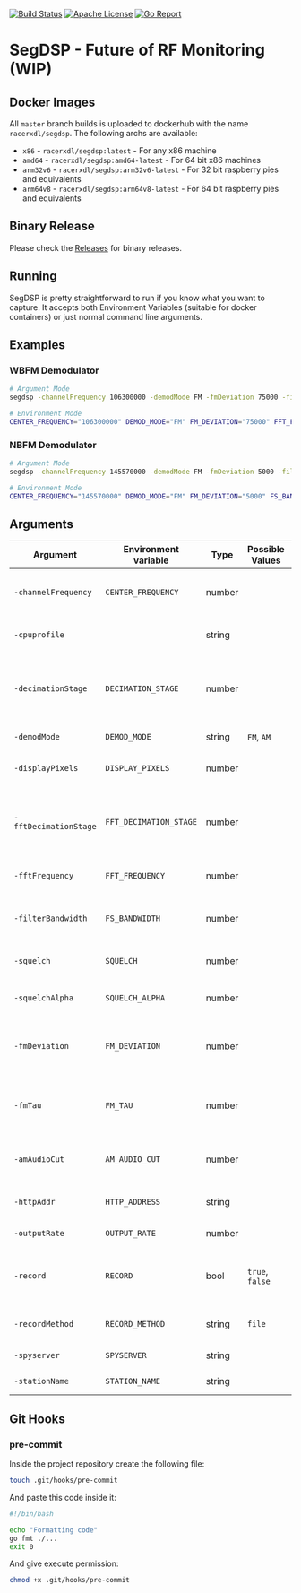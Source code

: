 [![Build Status](https://api.travis-ci.org/racerxdl/segdsp.svg?branch=master)](https://travis-ci.org/racerxdl/segdsp) [![Apache License](https://img.shields.io/badge/license-Apache-blue.svg)](https://tldrlegal.com/license/apache-license-2.0-(apache-2.0)) [![Go Report](https://goreportcard.com/badge/github.com/racerxdl/segdsp)](https://goreportcard.com/report/github.com/racerxdl/segdsp)

# SegDSP - Future of RF Monitoring (WIP)


## Docker Images

All `master` branch builds is uploaded to dockerhub with the name `racerxdl/segdsp`. The following archs are available:

- `x86` - `racerxdl/segdsp:latest` - For any x86 machine
- `amd64` - `racerxdl/segdsp:amd64-latest` - For 64 bit x86 machines
- `arm32v6` - `racerxdl/segdsp:arm32v6-latest` - For 32 bit raspberry pies and equivalents
- `arm64v8` - `racerxdl/segdsp:arm64v8-latest` - For 64 bit raspberry pies and equivalents

## Binary Release

Please check the [Releases](https://github.com/racerxdl/segdsp/releases) for binary releases.

## Running

SegDSP is pretty straightforward to run if you know what you want to capture. It accepts both Environment Variables (suitable for docker containers) or just normal command line arguments.

## Examples

### WBFM Demodulator

```bash
# Argument Mode
segdsp -channelFrequency 106300000 -demodMode FM -fmDeviation 75000 -filterBandwidth 120000 -fftFrequency 106300000 -decimationStage 3 -stationName PU2NVX

# Environment Mode
CENTER_FREQUENCY="106300000" DEMOD_MODE="FM" FM_DEVIATION="75000" FFT_FREQUENCY="106300000" FS_BANDWIDTH="120000" DECIMATION_STAGE="3" STATION_NAME="PU2NVX" segdsp
```

### NBFM Demodulator

```bash
# Argument Mode
segdsp -channelFrequency 145570000 -demodMode FM -fmDeviation 5000 -filterBandwidth 15000 -fftFrequency 145570000 -decimationStage 5 -stationName PU2NVX

# Environment Mode
CENTER_FREQUENCY="145570000" DEMOD_MODE="FM" FM_DEVIATION="5000" FS_BANDWIDTH="15000" FFT_FREQUENCY="145570000" DECIMATION_STAGE="5" STATION_NAME="PU2NVX" segdsp
```

## Arguments

| Argument              | Environment variable    | Type   | Possible Values  | Description                                                       | Default Value   |
|-----------------------|-------------------------|--------|------------------|-------------------------------------------------------------------|-----------------|
| `-channelFrequency`   | `CENTER_FREQUENCY`      | number |                  | Channel (IQ) Center Frequency in Hz                               | 106300000       |
| `-cpuprofile`         |                         | string |                  | Write cpu profile to specified file                               |                 |
| `-decimationStage`    | `DECIMATION_STAGE`      | number |                  | Channel (IQ) Decimation Stage (The actual decimation will be 2^d) | 3               |
| `-demodMode`          | `DEMOD_MODE`            | string | `FM`, `AM`       | Demodulator Mode: [FM]                                            | FM              |
| `-displayPixels`      | `DISPLAY_PIXELS`        | number |                  | Width in pixels of the FFT                                        | 512             |
| `-fftDecimationStage` | `FFT_DECIMATION_STAGE`  | number |                  | FFT Decimation Stage (The actual decimation will be 2^d)          | 0               |
| `-fftFrequency`       | `FFT_FREQUENCY`         | number |                  | FFT Center Frequency in Hz                                        | 106300000       |
| `-filterBandwidth`    | `FS_BANDWIDTH`          | number |                  | First Stage Filter Bandwidth in Hert                              | 120000          |
| `-squelch`            | `SQUELCH`               | number |                  | Demodulator Squelch in dB                                         | -72             |
| `-squelchAlpha`       | `SQUELCH_ALPHA`         | number |                  | Demodulator Squelch Filter Alpha                                  | 0.001           |
| `-fmDeviation`        | `FM_DEVIATION`          | number |                  | FM Demodulator Max Deviation in Hertz                             | 75000           |
| `-fmTau`              | `FM_TAU`                | number |                  | FM Demodulator Tau in seconds (0 to disable)                      | 0.0000075       |
| `-amAudioCut`         | `AM_AUDIO_CUT`          | number |                  | AM Demodulator Audio Low Pass Cut                                 | 5000            |
| `-httpAddr`           | `HTTP_ADDRESS`          | string |                  | HTTP Service Address                                              | localhost:8080  |
| `-outputRate`         | `OUTPUT_RATE`           | number |                  | Output Rate in Hz                                                 | 48000           |
| `-record`             | `RECORD`                |  bool  | `true`, `false`  | If it should record output when not squelched                     | false           |
| `-recordMethod`       | `RECORD_METHOD`         | string | `file`           | Method to use when recording                                      | file            |
| `-spyserver`          | `SPYSERVER`             | string |                  | SpyServer Address                                                 | localhost:5555  |
| `-stationName`        | `STATION_NAME`          | string |                  | Name of the Station                                               | SegDSP          |

## Git Hooks

### pre-commit

Inside the project repository create the following file:

```bash
touch .git/hooks/pre-commit
```

And paste this code inside it:

```bash
#!/bin/bash

echo "Formatting code"
go fmt ./...
exit 0
```

And give execute permission:

```bash
chmod +x .git/hooks/pre-commit
```

